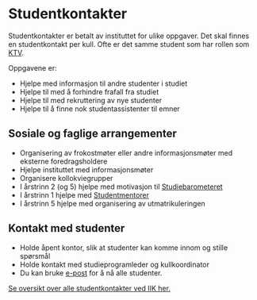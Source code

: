 # Studentkontakter

Studentkontakter er betalt av instituttet for ulike oppgaver. Det skal finnes en studentkontakt per kull.
Ofte er det samme student som har rollen som [KTV](ktv.html).

Oppgavene er:

- Hjelpe med informasjon til andre studenter i studiet
- Hjelpe til med å forhindre frafall fra studiet
- Hjelpe til med rekruttering av nye studenter
- Hjelpe til å finne nok studentassistenter til emner

## Sosiale og faglige arrangementer

* Organisering av frokostmøter eller andre informasjonsmøter med eksterne foredragsholdere
* Hjelpe instituttet med informasjonsmøter
* Organisere kollokviegrupper
* I årstrinn 2 (og 5) hjelpe med motivasjon til [Studiebarometeret](https://studiebarometeret.no)
* I årstrinn 1 hjelpe med [Studentmentorer](../student/studentmentorer.html)
* I årstrinn 5 hjelpe med organisering av utmatrikuleringen

## Kontakt med studenter

* Holde åpent kontor, slik at studenter kan komme innom og stille spørsmål
* Holde kontakt med studieprogramleder og kullkoordinator
* Du kan bruke [e-post](../epostlister.html) for å nå alle studenter.

[Se oversikt over alle studentkontakter ved IIK her.](https://edu.iik.ntnu.no/studenter.html)  
